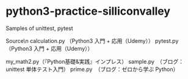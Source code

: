 # python3-practice-silliconvalley
Samples of unittest, pytest

Source\n
calculation.py （Python3 入門 + 応用（Udemy））
pytest.py　（Python3 入門 + 応用（Udemy））

my_math2.py（『Python基礎&実践』インプレス）
sample.py　（ブログ：unittest 単体テスト入門）
prime.py　（ブログ：ゼロから学ぶ Python）
